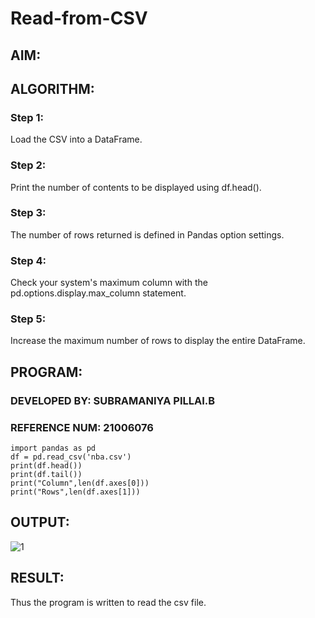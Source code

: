 # Read-from-CSV

## AIM:


## ALGORITHM:
### Step 1:
Load the CSV into a DataFrame.

### Step 2:
Print the number of contents to be displayed using df.head().

### Step 3:
The number of rows returned is defined in Pandas option settings.

### Step 4:
Check your system's maximum column with the pd.options.display.max_column statement.

### Step 5:
Increase the maximum number of rows to display the entire DataFrame.


## PROGRAM:
### DEVELOPED BY: SUBRAMANIYA PILLAI.B
### REFERENCE NUM: 21006076
```
import pandas as pd
df = pd.read_csv('nba.csv')
print(df.head())
print(df.tail())
print("Column",len(df.axes[0]))
print("Rows",len(df.axes[1]))
```

## OUTPUT:
![1](https://user-images.githubusercontent.com/94166127/154647173-c6efd3f0-f809-43f5-b685-181d00e61863.jpeg)


## RESULT:
Thus the program is written to read the csv file.
